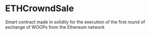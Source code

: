 # ETHCrowndSale
Smart contract made in solidity for the execution of the first round of exchange of WOOPs from the Ethereum network


